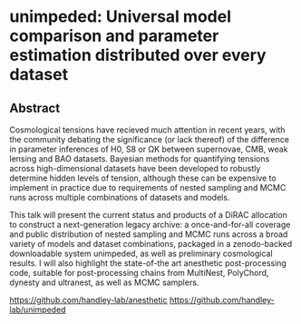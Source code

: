 # unimpeded: Universal model comparison and parameter estimation distributed over every dataset

## Abstract
Cosmological tensions have recieved much attention in recent years, with the community debating the significance (or lack thereof) of the difference in parameter inferences of H0, S8 or ΩK between supernovae, CMB, weak lensing and BAO datasets. Bayesian methods for quantifying tensions across high-dimensional datasets have been developed to robustly determine hidden levels of tension, although these can be expensive to implement in practice due to requirements of nested sampling and MCMC runs across multiple combinations of datasets and models.

This talk will present the current status and products of a DiRAC allocation to construct a next-generation legacy archive: a once-and-for-all coverage and public distribution of nested sampling and MCMC runs across a broad variety of models and dataset combinations, packaged in a zenodo-backed downloadable system unimpeded, as well as preliminary cosmological results. I will also highlight the state-of-the art anesthetic post-processing code, suitable for post-processing chains from MultiNest, PolyChord, dynesty and ultranest, as well as MCMC samplers.

https://github.com/handley-lab/anesthetic
https://github.com/handley-lab/unimpeded
